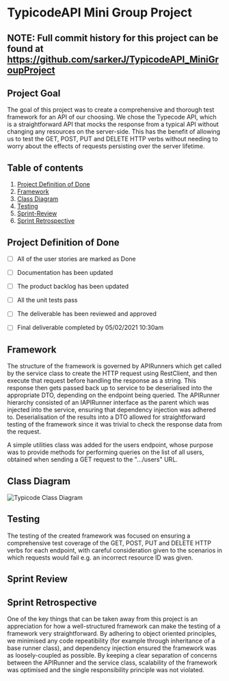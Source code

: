 # TypicodeAPI Mini Group Project

## NOTE: Full commit history for this project can be found at https://github.com/sarkerJ/TypicodeAPI_MiniGroupProject

## Project Goal

The goal of this project was to create a comprehensive and thorough test framework for an API of our choosing. We chose the Typecode API, which is a straightforward API that mocks the response from a typical API without changing any resources on the server-side. This has the benefit of allowing us to test the GET, POST, PUT and DELETE HTTP verbs without needing to worry about the effects of requests persisting over the server lifetime.

## Table of contents

1. [Project Definition of Done](#Project-Definition-of-Done)
2. [Framework](#Framework)
3. [Class Diagram](#Class-Diagram)
4. [Testing](#Testing)
5. [Sprint-Review](#Sprint-Review)
6. [Sprint Retrospective](#Sprint-Retrospective)



## Project Definition of Done

- [ ] All of the user stories are marked as Done
- [ ] Documentation has been updated
- [ ] The product backlog has been updated
- [ ] All the unit tests pass
- [ ] The deliverable has been reviewed and approved
- [ ] Final deliverable completed by 05/02/2021 10:30am



## Framework

The structure of the framework is governed by APIRunners which get called by the service class to create the HTTP request using RestClient, and then execute that request before handling the response as a string. This response then gets passed back up to service to be deserialised into the appropriate DTO, depending on the endpoint being queried. The APIRunner hierarchy consisted of an IAPIRunner interface as the parent which was injected into the service, ensuring that dependency injection was adhered to. Deserialisation of the results into a DTO allowed for straightforward testing of the framework since it was trivial to check the response data from the request.

A simple utilities class was added for the users endpoint, whose purpose was to provide methods for performing queries on the list of all users, obtained when sending a GET request to the ".../users" URL.



## Class Diagram

![Typicode Class Diagram](https://github.com/sarkerJ/TypicodeAPI_MiniGroupProject/blob/main/Images/TypicodeClassDiagram.JPG)



## Testing

The testing of the created framework was focused on ensuring a comprehensive test coverage of the GET, POST, PUT and DELETE HTTP verbs for each endpoint, with careful consideration given to the scenarios in which requests would fail e.g. an incorrect resource ID was given.

## Sprint Review

## Sprint Retrospective

One of the key things that can be taken away from this project is an appreciation for how a well-structured framework can make the testing of a framework very straightforward. By adhering to object oriented principles, we minimised any code repeatibility (for example through inheritance of a base runner class), and dependency injection ensured the framework was as loosely-coupled as possible. By keeping a clear separation of concerns between the APIRunner and the service class, scalability of the framework was optimised and the single responsibility principle was not violated.


